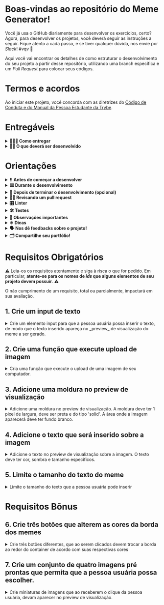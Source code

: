 # Boas-vindas ao repositório do Meme Generator!

Você já usa o GitHub diariamente para desenvolver os exercícios, certo? Agora, para desenvolver os projetos, você deverá seguir as instruções a seguir. Fique atento a cada passo, e se tiver qualquer dúvida, nos envie por _Slack_! #vqv 🚀

Aqui você vai encontrar os detalhes de como estruturar o desenvolvimento do seu projeto a partir desse repositório, utilizando uma branch específica e um _Pull Request_ para colocar seus códigos.

# Termos e acordos

Ao iniciar este projeto, você concorda com as diretrizes do [Código de Conduta e do Manual da Pessoa Estudante da Trybe](https://app.betrybe.com/manual-estudante/codigo-de-etica-e-conduta).

# Entregáveis

<details>
  <summary><strong>🤷🏽‍♀️ Como entregar</strong></summary><br />

  Para entregar o seu projeto você deverá criar um *Pull Request* neste repositório.

  Este Pull Request deverá conter os arquivos `index.html`, `style.css` e `script.js`, que conterão seu código HTML, CSS e JavaScript, respectivamente.

  **⚠️ É importante que seus arquivos tenham exatamente estes nomes! ⚠️**

  Você pode adicionar outros arquivos se julgar necessário. Qualquer dúvida, procure a monitoria.

  Lembre-se que você pode consultar nosso conteúdo sobre [Git & GitHub](https://app.betrybe.com/course/4d67f5b4-34a6-489f-a205-b6c7dc50fc16/) e nosso [Blog - Git & GitHub](https://blog.betrybe.com/tecnologia/git-e-github/) sempre que precisar!
</details>

<details>
  <summary><strong>👨‍💻 O que deverá ser desenvolvido</strong></summary><br />

  Você irá desenvolver uma aplicação usando HTML, CSS e JAVASCRIPT onde seja possível fazer upload de imagens para criar memes.

  Veja o exemplo a seguir de como o projeto pode se parecer depois de pronto. Lembre-se que você pode e deve ir além para deixar o projeto com a sua cara e impressionar à todos!

  ![exemplo de um meme generator](./meme-generator.gif)
</details>

# Orientações

<details>
  <summary><strong>‼️ Antes de começar a desenvolver</strong></summary><br />

1. Clone o repositório
  * `git clone git@github.com:tryber/sd-036-project-meme-generator.git`
  * Entre na pasta do repositório que você acabou de clonar:
    * `cd sd-036-project-meme-generator`

2. Instale as dependências e inicialize o projeto
  * Instale as dependências:
    * `npm install`

3. Crie uma branch a partir da branch `master`
  * Verifique que você está na branch `master`
    * Exemplo: `git branch`
  * Se não estiver, mude para a branch `master`
    * Exemplo: `git checkout master`
  * Agora, crie uma branch onde você vai guardar os `commits` do seu projeto
    * Você deve criar uma branch no seguinte formato: `nome-de-usuario-nome-do-projeto`
    * Exemplo: `git checkout -b joaozinho-meme-generator-project`

4. Crie na raiz do projeto os arquivos que você precisará desenvolver:
  * Verifique que você está na raiz do projeto
    * Exemplo: `pwd` -> o retorno vai ser algo tipo _/Users/joaozinho/code/**sd-036-project-meme-generator**_
  * Crie os arquivos index.html, style.css e script.js
    * Exemplo: `touch index.html style.css script.js`

5. Adicione as mudanças ao _stage_ do Git e faça um `commit`
  * Verifique que as mudanças ainda não estão no _stage_
    * Exemplo: `git status` (devem aparecer listados os novos arquivos em vermelho)
  * Adicione o novo arquivo ao _stage_ do Git
      * Exemplo:
        * `git add .` (adicionando todas as mudanças - _que estavam em vermelho_ - ao stage do Git)
        * `git status` (devem aparecer listados os arquivos em verde)
  * Faça o `commit` inicial
      * Exemplo:
        * `git commit -m 'iniciando o projeto. VAMOS COM TUDO :rocket:'` (fazendo o primeiro commit)
        * `git status` (deve aparecer uma mensagem tipo _nothing to commit_ )

6. Adicione a sua branch com o novo `commit` ao repositório remoto
  * Usando o exemplo anterior: `git push -u origin joaozinho-meme-generator-project`

7. Crie um novo `Pull Request` _(PR)_
  * Vá até a página de _Pull Requests_ do [repositório no GitHub](https://github.com/tryber/sd-036-project-meme-generator/pulls)
  * Clique no botão verde _"New pull request"_
  * Clique na caixa de seleção _"Compare"_ e escolha a sua branch **com atenção**
  * Clique no botão verde _"Create pull request"_
  * Adicione uma descrição para o _Pull Request_, um título claro que o identifique, e clique no botão verde _"Create pull request"_
  * **Não se preocupe em preencher mais nada por enquanto!**
  * Volte até a [página de _Pull Requests_ do repositório](https://github.com/tryber/sd-0x-meme-generator/pulls) e confira que o seu _Pull Request_ está criado.
</details>

<details>
  <summary><strong>⌨️ Durante o desenvolvimento</strong></summary><br />

  - Faça `commits` das alterações que você fizer no código regularmente

  - Lembre-se de sempre após um (ou alguns) `commits` atualizar o repositório remoto

  - Os comandos que você utilizará com mais frequência são:
    1. `git status` _(para verificar o que está em vermelho - fora do stage - e o que está em verde - no stage)_
    2. `git add` _(para adicionar arquivos ao stage do Git)_
    3. `git commit` _(para criar um commit com os arquivos que estão no stage do Git)_
    4. `git push -u nome-da-branch` _(para enviar o commit para o repositório remoto na primeira vez que fizer o `push` de uma nova branch)_
    5. `git push` _(para enviar o commit para o repositório remoto após o passo anterior)_

</details>

<details>
  <summary><strong>🤝 Depois de terminar o desenvolvimento (opcional)</strong></summary><br />

  Para sinalizar que o seu projeto está pronto para o _"Code Review"_ dos seus colegas, faça o seguinte:

  - Vá até a página **DO SEU** _Pull Request_, adicione a label de _"code-review"_ e marque seus colegas:

    - No menu à direita, clique no _link_ **"Labels"** e escolha a _label_ **code-review**;

    - No menu à direita, clique no _link_ **"Assignees"** e escolha **o seu usuário**;

    - No menu à direita, clique no _link_ **"Reviewers"** e digite `students`, selecione o time `tryber/students-sd-036`.

  Caso tenha alguma dúvida, [aqui tem um video explicativo](https://vimeo.com/362189205).

</details>

<details>
  <summary><strong>🕵🏿 Revisando um pull request</strong></summary><br />

  Use o conteúdo sobre [Code Review](https://course.betrybe.com/real-life-engineer/code-review/) para te ajudar a revisar os _Pull Requests_.

</details>

<details>
  <summary><strong>🎛 Linter</strong></summary><br />

  Para garantir a qualidade do código, vamos utilizar neste projeto os linters `ESLint` e `StyleLint`. Dessa forma, o código estará alinhado com as boas práticas de desenvolvimento, sendo mais legível e de fácil manutenção!

  Para rodá-los localmente no projeto, execute os comandos abaixo:

  ```bash
  npm run lint
  npm run lint:styles
  ```

  Quando é executando o comando `npm run lint:styles`, ele irá avaliar se os arquivos com a extensão `.css` estão com o padrão correto.

  Quando é executando o comando `npm run lint`, ele irá avaliar se os arquivos com a extensão `.js` e `.jsx` estão com o padrão correto.

  > 💡 Dica: Você pode instalar o plugin do `ESLint` no `VSCode`. Para isso, basta fazer o download do [plugin `ESLint`](https://marketplace.visualstudio.com/items?itemName=dbaeumer.vscode-eslint) e instalá-lo.

  ⚠ **NESTE PROJETO O STYLELINT e ESLINT NÃO SERÁ AVALIADO. VOCÊ PODE RODAR O TESTE LOCALMENTE E FAZER AS CORREÇÕES SE DESEJAR!** ⚠

</details>

<details>
  <summary><strong>🛠 Testes</strong></summary>

  #### Cypress

  Cypress é uma ferramenta de teste de front-end desenvolvida para a web.

  Você pode rodar o cypress localmente para verificar se seus requisitos estão passando, para isso execute um dos seguintes comandos:

  Para executar os testes apenas no terminal:

  ```bash
  npm test
  ```

  Para executar os testes e vê-los rodando em uma janela de navegador:

  ```bash
  npm run cypress:open
  ```

  ***ou***

  ```bash
  npx cypress open
  ```

  Após executar um dos dois comandos acima, será aberta uma janela de navegador e então basta clicar no nome do arquivo de teste que quiser executar (`project.spec.js`), ou para executar todos os testes clique em _"Run all specs"_.

  Você também pode assistir a [este](https://vimeo.com/539240375/a116a166b9) vídeo 😉🎙

  **Para rodar o cypress é preciso ter rodado o comando npm install anteriormente.**

  O avaliador automático não necessariamente avalia seu projeto na ordem em que os requisitos aparecem no readme. Isso acontece para deixar o processo de avaliação mais rápido. Então, não se assuste se isso acontecer, ok?
</details>

<details>
  <summary><strong>👀 Observações importantes</strong></summary><br />

  * Lembrem-se que como pessoas desenvolvedoras devemos fazer pesquisas e garimpar resultados para auxiliar no entendimento do assunto. Assim, para solucionar os requisitos do projeto é inevitável e estimulado que pesquisas sejam feitas nas mais variadas fontes (course, vídeos do course, google, youtube, etc) sempre tomando cuidado para utilizar fontes "confiáveis" nas pesquisas da Internet, como por exemplo:

    * [Javascript.com](http://javascript.com/)

    * [W3Schools](https://www.w3schools.com/js/default.asp)

    * [MDN](https://developer.mozilla.org/pt-BR/docs/Web/JavaScript)

    * [StackOverflow](https://pt.stackoverflow.com/questions/tagged/javascript)

  * Os requisitos do seu projeto são avaliados automaticamente, sendo utilizada a resolução de tela de `1366 x 768` (1366 pixels de largura por 768 pixels de altura).

    * ⚠️ Recomenda-se desenvolver seu projeto usando a mesma resolução, via instalação [deste plugin](https://chrome.google.com/webstore/detail/window-resizer/kkelicaakdanhinjdeammmilcgefonfh?hl=en) do `Chrome` para facilitar a configuração da resolução. ⚠️

  * Atente-se para o tamanho das imagens que você utilizará neste projeto. **Não utilize imagens com um tamanho maior que _500Kb_.**

    * ⚠️ Utilize uma ferramenta [como essa](https://picresize.com/pt) para redimensionar as imagens. ⚠️

    * Caso a avaliação falhe com alguma mensagem de erro parecida com `[409:0326/130838.878602:FATAL:memory.cc(22)] Out of memory. size=4194304`, provavelmente as imagens que você está utilizando estão muito grandes. Tente redimensioná-las para um tamanho menor.

  * Para verificar se a sua avaliação foi computada com sucesso, você pode verificar os **detalhes da execução do avaliador**.

    * Na página do seu _Pull Request_, acima do "botão de merge", procure por _**"Evaluator job"**_ e clique no link _**"Details"**_;

    * Na página que se abrirá, procure pela linha _**"Cypress evaluator step"**_ e clique nela;

    * Analise os resultados a partir da mensagem _**"(Run Starting)"**_;

    * Caso tenha dúvidas, consulte [este vídeo](https://vimeo.com/420861252) ou procure a monitoria.

  * Você tem liberdade para adicionar novos comportamentos ao seu projeto, seja na forma de aperfeiçoamentos em requisitos propostos ou novas funcionalidades, **desde que tais comportamentos adicionais não conflitem com os requisitos propostos**.

    * Em outras palavras, você pode fazer mais do que for pedido, mas nunca menos.

  * Contudo, tenha em mente que **nada além do que for pedido nos requisitos será avaliado**. _Esta é uma oportunidade de você exercitar sua criatividade e experimentar com os conhecimentos adquiridos._

</details>

<details>
 <summary><strong>⚛️ Dicas</strong></summary>

  - Para fazer este projeto você deverá atribuir ao texto que vai sobre a imagem o estilo `position: absolute;`. Leia mais sobre ele [aqui](https://www.w3schools.com/css/css_positioning.asp).

  - Para que um elemento filho fique posicionado na frente de um elemento `container` você pode deve utilizar `position: relative;` na estilização do elemento `container` e `position: absolute` no elemento filho. [Esse post pode ajudar a entender a solução.](https://dzone.com/articles/css-position-relative-vs-position-absolute)

  - Para receber os dados da **imagem** e do **texto** do meme, é preciso utilizar a tag ["input"](https://developer.mozilla.org/pt-BR/docs/Web/HTML/Element/input). Consulte a documentação sobre os tipo de input `text` e `file`.

  - Para mostrar a imagem selecionada a partir do _input_ no elemento dentro do container, você precisará alterar a propriedade `src` desse elemento, passando para ele o caminho da imagem que foi carregada no _input_. [Essa resposta pode te ajudar a encontrar uma solução para esse enigma](https://stackoverflow.com/a/27165977).

</details>

<details>
  <summary><strong>🗣 Nos dê feedbacks sobre o projeto!</strong></summary><br />

  Ao finalizar e submeter o projeto, não se esqueça de avaliar sua experiência preenchendo o formulário. **Leva menos de 3 minutos!**

  [Formulário de avaliação do projeto](https://be-trybe.typeform.com/to/ZTeR4IbH#cohort_hidden=CH36&template=betrybe/sd-0x-project-meme-generator)

</details>

<details>
  <summary><strong>🗂 Compartilhe seu portfólio!</strong></summary><br />

  Você sabia que o LinkedIn é a principal rede social profissional e compartilhar o seu aprendizado lá é muito importante para quem deseja construir uma carreira de sucesso? Compartilhe esse projeto no seu LinkedIn, marque o perfil da Trybe (@trybe) e mostre para a sua rede toda a sua evolução.

</details>

# Requisitos Obrigatórios

⚠️ Leia-os os requisitos atentamente e siga à risca o que for pedido. Em particular, **atente-se para os nomes de _ids_ que alguns elementos de seu projeto devem possuir**. ⚠️

O não cumprimento de um requisito, total ou parcialmente, impactará em sua avaliação.

## 1. Crie um input de texto

<details>

  <summary>Crie um elemento input para que a pessoa usuária possa inserir o texto, de modo que o texto inserido apareça no _preview_ de visualização do meme a ser gerado.</summary><br/>

  - O input de texto deve possuir o `ID` `text-input`;
  - O preview de visualização deve ser um _"container"_ para a **imagem** e para o **texto** do meme. Este elemento deve ter o `ID` `meme-image-container`;
  - O preview de visualização deve possuir outro elemento que mostre o texto digitado. Esse elemento de texto deve estar inserido no container e ter o `ID` `meme-text`;
  - O texto dentro do preview deve estar visível mesmo se não houver imagem inserida.

  **O que será testado:**

  - O input deve possuir o `ID` `text-input`;
  - O input deve permitir inserção de texto;
  - O texto digitado no input deve estar visível na tela;
  - O preview de visualização deve possuir o `ID` `meme-image-container`;
  - O preview de visualização deve possuir um elemento dentro com `ID` `meme-text`;
  - O elemento de texto dentro do preview deve mostrar o mesmo texto digitado no input;

</details>

## 2. Crie uma função que execute upload de imagem

<details>

  <summary>Cria uma função que execute o upload de uma imagem de seu computador.</summary><br/>

  - O elemento que faz o upload da imagem deve possuir o `ID` `meme-insert`;
  - O preview de visualização deve possuir outro elemento para mostrar a imagem selecionada. Este elemento deve possuir o `ID` `meme-image`;
  - A imagem deve estar totalmente contida dentro do preview de visualização. ~~("totalmente contida" quer dizer que não deve sobrar espaço entre o container e a imagem, e a imagem não deve ultrapassar o tamanho do container)~~;
  - O texto inserido no elemento `text-input` deve estar visível por cima da imagem escolhida `meme-image`.

  **O que será testado:**

  - O elemento para upload de imagens deve possuir o `ID` `meme-insert`;
  - A imagem carregada é exibida dentro do preview de visualização;
  - O texto dentro do preview é inserido corretamente sobre a imagem.

</details>

## 3. Adicione uma moldura no preview de visualização

<details>

  <summary>Adicione uma moldura no preview de visualização. A moldura deve ter 1 pixel de largura, deve ser preta e do tipo 'solid'. A área onde a imagem aparecerá deve ter fundo branco.</summary><br/>

  - O preview de visualização deve ter a cor de fundo branca;
  - O preview de visualização deve ter uma borda preta, sólida, com 1 pixel de largura;
  - A imagem deve estar totalmente contida no elemento identificado como `meme-image-container` ("totalmente contida" quer dizer que não deve sobrar espaço entre o container e a imagem, e a imagem não deve ultrapassar o tamanho do container).

  **O que será testado:**

  - O preview de visualização deve possuir a cor de fundo branca;
  - O preview de visualização deve possuir borda preta, sólida, com 1 pixel de largura;
  - A imagem deve estar totalmente contida no preview de visualização `meme-image-container`.

</details>

## 4. Adicione o texto que será inserido sobre a imagem

<details>

  <summary>Adicione o texto no preview de visualização sobre a imagem. O texto deve ter cor, sombra e tamanho específicos.</summary><br/>

  - O texto do elemento `meme-text` deve ter uma sombra preta, de 5 pixels na horizontal, 5 pixels na vertical e um raio de desfoque de 5 pixels;
  - O texto deve possuir fonte com o tamanho de 30 pixels;
  - O texto deve possuir cor branca.

  **O que será testado:**

  - O texto do elemento `meme-text` deve ter uma sombra preta, de 5 pixels na horizontal, 5 pixels na vertical e um raio de desfoque de 5 pixels;
  - O texto do elemento `meme-text` deve ter a fonte com o tamanho de 30 pixels;
  - O texto do elemento `meme-text` deve estar na cor branca.

</details>

## 5. Limite o tamanho do texto do meme

<details>

  <summary>Limite o tamanho do texto que a pessoa usuária pode inserir</summary><br/>

  - O input de texto deve possuir a quantidade máxima de 60 caracteres.

  **O que será testado:**

  - O input de texto de `ID` `text-input` não deve ultrapassar 60 caracteres.

</details>

# Requisitos Bônus

## 6. Crie três botões que alterem as cores da borda dos memes

<details>

  <summary>Crie três botões diferentes, que ao serem clicados devem trocar a borda ao redor do container de acordo com suas respectivas cores</summary><br/>

  - Os três botões devem ser elementos do tipo `button`;
  - Os botões devem possuir cor de fundo da mesma cor da moldura a ser colocada no container;
  - As bordas devem ser acrescentadas ao preview de visualização;
  - Um dos botões deve possuir o `ID` `fire` e deve estilizar o container da imagem com uma borda de 3 pixels, _dashed_ e vermelha (`rgb(255, 0, 0)`);
  - Um dos botões deve possuir o `ID` `water` deve estilizar o container da imagem com uma borda azul (`rgb(0, 0, 255)`), com 5 pixels do tipo _double_;
  - Um dos botões deve possuir o `ID` `earth` deve estilizar o container da imagem com uma borda do tipo _groove_, verde (`rgb(0, 128, 0)`) e com 6 pixels;
  - A borda padrão especificada no requisito 3 não deve mais aparecer após clicar em qualquer um dos botões.

  **O que será testado:**
  - Cada um dos três botões possuem os `ID` `fire`, `water` e `earth` respectivamente;
  - O botão de `ID` `fire` altera a borda para 3 pixels de espessura, tipo _dashed_ e cor vermelha (`rgb(255, 0, 0)`);
  - O botão de `ID` `water` altera a borda para 5 pixels de espessura, tipo _double_ e cor azul (`rgb(0, 0, 255)`);
  - O botão de `ID` `earth` altera a borda para 6 pixels de espessura, tipo _groove_ e cor verde (`rgb(0, 128, 0)`);

</details>

## 7. Crie um conjunto de quatro imagens pré prontas que permita que a pessoa usuária possa escolher.

<details>

  <summary>Crie miniaturas de imagens que ao receberem o clique da pessoa usuária, devam aparecer no preview de visualização.</summary><br/>

  - As miniaturas dos memes (imagens) devem ser identificadas com `id` `meme-1` para o primeiro meme, `meme-2` para o segundo meme, `meme-3` para o terceiro meme e `meme-4` para o quarto meme;
  - As imagens que identificam os memes devem ficar dentro da aplicação, num diretório chamado `imgs` com os respectivos nomes `meme1.png`, `meme2.png`, `meme3.png` e `meme4.png`. ⚠️ Atenção também para o formato das imagens! 
  - As imagens devem aparecer dentro do container de forma análoga às imagens enviadas por _upload_ para a página.

  **O que será testado:**

  - Cada uma das miniaturas devem possuir os `ID` `meme-1`, `meme-2`, `meme-3`, `meme-4` respectivamente;
  - As imagens devem estar salvas no diretório `imgs` na raiz do projeto;
  - As imagens devem possuir nome `meme1.png`, `meme2.png`, `meme3.png` e `meme4.png`;
  - As imagens devem aparecer no preview de visualização conforme clicadas.

</details>
